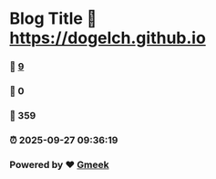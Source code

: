# Blog Title :link: https://dogelch.github.io 
### :page_facing_up: [9](https://dogelch.github.io/tag.html) 
### :speech_balloon: 0 
### :hibiscus: 359 
### :alarm_clock: 2025-09-27 09:36:19 
### Powered by :heart: [Gmeek](https://github.com/Meekdai/Gmeek)
